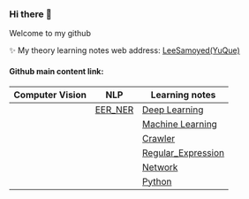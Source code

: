 ### Hi there 👋

Welcome to my github

✨ My theory learning notes web address:  [LeeSamoyed(YuQue)](https://www.yuque.com/leesamoyed)

<!--
**LeeSamoyed/LeeSamoyed** is a ✨ _special_ ✨ repository because its `README.md` (this file) appears on your GitHub profile.

Here are some ideas to get you started:

- 🔭 I’m currently working on ...
- 🌱 I’m currently learning ...
- 👯 I’m looking to collaborate on ...
- 🤔 I’m looking for help with ...
- 💬 Ask me about ...
- 📫 How to reach me: ...
- 😄 Pronouns: ...
- ⚡ Fun fact: ...
-->


#### Github main content link:

| Computer Vision | NLP | Learning notes |
|  ----  | ----  | ---- |
|   | [EER_NER](https://github.com/LeeSamoyed/NLP_EER_NER) | [Deep Learning](https://github.com/LeeSamoyed/python_deep_learning_notes) |
|   |                                                      | [Machine Learning](https://github.com/LeeSamoyed/python_machine_learning_notes) |
|   |                                                      | [Crawler](https://github.com/LeeSamoyed/python_crawler_learning_notes) |
|   |                                                      | [Regular_Expression](https://github.com/LeeSamoyed/python_regular_expression_learning_notes) |
|   |                                                      | [Network](https://github.com/LeeSamoyed/python_network_learning_notes/settings) |
|   |                                                      | [Python](https://github.com/LeeSamoyed/python_basis_learning_notes) |
